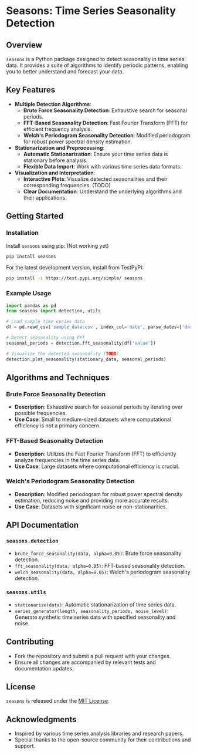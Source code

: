 **Seasons: Time Series Seasonality Detection**
=============================================

**Overview**
------------

`seasons` is a Python package designed to detect seasonality in time series data. It provides a suite of algorithms to identify periodic patterns, enabling you to better understand and forecast your data.

**Key Features**
----------------

*   **Multiple Detection Algorithms**:
    *   **Brute Force Seasonality Detection**: Exhaustive search for seasonal periods.
    *   **FFT-Based Seasonality Detection**: Fast Fourier Transform (FFT) for efficient frequency analysis.
    *   **Welch's Periodogram Seasonality Detection**: Modified periodogram for robust power spectral density estimation.
*   **Stationarization and Preprocessing**:
    *   **Automatic Stationarization**: Ensure your time series data is stationary before analysis.
    *   **Flexible Data Import**: Work with various time series data formats.
*   **Visualization and Interpretation**:
    *   **Interactive Plots**: Visualize detected seasonalities and their corresponding frequencies. (TODO)
    *   **Clear Documentation**: Understand the underlying algorithms and their applications.

**Getting Started**
-------------------

### Installation

Install `seasons` using pip: (Not working yet)
```bash
pip install seasons
```
For the latest development version, install from TestPyPI:
```bash
pip install -i https://test.pypi.org/simple/ seasons
```
### Example Usage

```python
import pandas as pd
from seasons import detection, utils

# Load sample time series data
df = pd.read_csv('sample_data.csv', index_col='date', parse_dates=['date'])

# Detect seasonality using FFT
seasonal_periods = detection.fft_seasonality(df['value'])

# Visualize the detected seasonality (TODO)
detection.plot_seasonality(stationary_data, seasonal_periods)
```
**Algorithms and Techniques**
-----------------------------

### Brute Force Seasonality Detection

*   **Description**: Exhaustive search for seasonal periods by iterating over possible frequencies.
*   **Use Case**: Small to medium-sized datasets where computational efficiency is not a primary concern.

### FFT-Based Seasonality Detection

*   **Description**: Utilizes the Fast Fourier Transform (FFT) to efficiently analyze frequencies in the time series data.
*   **Use Case**: Large datasets where computational efficiency is crucial.

### Welch's Periodogram Seasonality Detection

*   **Description**: Modified periodogram for robust power spectral density estimation, reducing noise and providing more accurate results.
*   **Use Case**: Datasets with significant noise or non-stationarities.

**API Documentation**
----------------------

### `seasons.detection`

*   `brute_force_seasonality(data, alpha=0.05)`: Brute force seasonality detection.
*   `fft_seasonality(data, alpha=0.05)`: FFT-based seasonality detection.
*   `welch_seasonality(data, alpha=0.05)`: Welch's periodogram seasonality detection.

### `seasons.utils`

*   `stationarize(data)`: Automatic stationarization of time series data.
*   `series_generator(length, seasonality_periods, noise_level)`: Generate synthetic time series data with specified seasonality and noise.

**Contributing**
------------

*   Fork the repository and submit a pull request with your changes.
*   Ensure all changes are accompanied by relevant tests and documentation updates.

**License**
-------

`seasons` is released under the [MIT License](LICENSE).

**Acknowledgments**
----------------

*   Inspired by various time series analysis libraries and research papers.
*   Special thanks to the open-source community for their contributions and support.